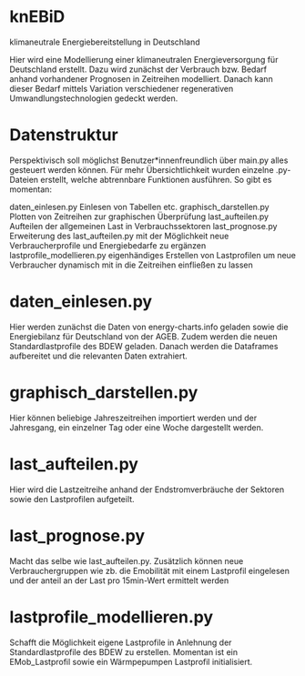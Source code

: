 # knEBiD
klimaneutrale Energiebereitstellung in Deutschland


Hier wird eine Modellierung einer klimaneutralen Energieversorgung für Deutschland erstellt.
Dazu wird zunächst der Verbrauch bzw. Bedarf anhand vorhandener Prognosen in Zeitreihen modelliert.
Danach kann dieser Bedarf mittels Variation verschiedener regenerativen Umwandlungstechnologien gedeckt werden.


# Datenstruktur
Perspektivisch soll möglichst Benutzer*innenfreundlich über main.py alles gesteuert werden können.
Für mehr Übersichtlichkeit wurden einzelne .py-Dateien erstellt, welche abtrennbare Funktionen ausführen.
So gibt es momentan:

daten_einlesen.py                 Einlesen von Tabellen etc.
graphisch_darstellen.py           Plotten von Zeitreihen zur graphischen Überprüfung
last_aufteilen.py                 Aufteilen der allgemeinen Last in Verbrauchssektoren
last_prognose.py                  Erweiterung des last_aufteilen.py mit der Möglichkeit neue Verbraucherprofile und Energiebedarfe zu ergänzen
lastprofile_modellieren.py        eigenhändiges Erstellen von Lastprofilen um neue Verbraucher dynamisch mit in die Zeitreihen einfließen zu lassen



# daten_einlesen.py
Hier werden zunächst die Daten von energy-charts.info geladen sowie die Energiebilanz für Deutschland von der AGEB. Zudem werden die neuen Standardlastprofile des BDEW geladen.
Danach werden die Dataframes aufbereitet und die relevanten Daten extrahiert.

# graphisch_darstellen.py
Hier können beliebige Jahreszeitreihen importiert werden und der Jahresgang, ein einzelner Tag oder eine Woche dargestellt werden.

# last_aufteilen.py
Hier wird die Lastzeitreihe anhand der Endstromverbräuche der Sektoren sowie den Lastprofilen aufgeteilt.

# last_prognose.py
Macht das selbe wie last_aufteilen.py. Zusätzlich können neue Verbrauchergruppen wie zb. die Emobilität mit einem Lastprofil eingelesen und der anteil an der Last pro 15min-Wert ermittelt werden

# lastprofile_modellieren.py
Schafft die Möglichkeit eigene Lastprofile in Anlehnung der Standardlastprofile des BDEW zu erstellen.
Momentan ist ein EMob_Lastprofil sowie ein Wärmpepumpen Lastprofil initialisiert.
